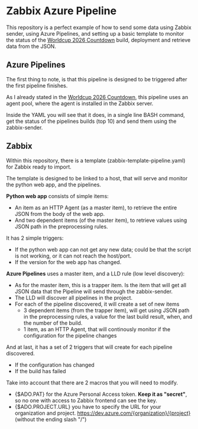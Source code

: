 # Zabbix Azure Pipeline

This repository is a perfect example of how to send some data using Zabbix sender, using Azure Pipelines, and setting up a basic template to monitor the status of the [Worldcup 2026 Countdown](https://github.com/zingaya/worldcup2026) build, deployment and retrieve data from the JSON.

## Azure Pipelines

The first thing to note, is that this pipeline is designed to be triggered after the first pipeline finishes.

As I already stated in the [Worldcup 2026 Countdown](https://github.com/zingaya/worldcup2026), this pipeline uses an agent pool, where the agent is installed in the Zabbix server.

Inside the YAML you will see that it does, in a single line BASH command, get the status of the pipelines builds (top 10) and send them using the zabbix-sender.

## Zabbix

Within this repository, there is a template (zabbix-template-pipeline.yaml) for Zabbix ready to import.

The template is designed to be linked to a host, that will serve and monitor the python web app, and the pipelines.

**Python web app** consists of simple items:
- An item as an HTTP Agent (as a master item), to retrieve the entire JSON from the body of the web app.
- And two dependent items (of the master item), to retrieve values using JSON path in the preprocessing rules.

It has 2 simple triggers:
- If the python web app can not get any new data; could be that the script is not working, or it can not reach the host/port.
- If the version for the web app has changed.

**Azure Pipelines** uses a master item, and a LLD rule (low level discovery):
- As for the master item, this is a trapper item. Is the item that will get all JSON data that the Pipeline will send through the zabbix-sender.
- The LLD will discover all pipelines in the project.
- For each of the pipeline discovered, it will create a set of new items
  - 3 dependent items (from the trapper item), will get using JSON path in the preprocessing rules, a value for the last build result, when, and the number of the build.
  - 1 item, as an HTTP Agent, that will continously monitor if the configuration for the pipeline changes

And at last, it has a set of 2 triggers that will create for each pipeline discovered.
- If the configuration has changed
- If the build has failed

Take into account that there are 2 macros that you will need to modify.
- {$ADO.PAT} for the Azure Personal Access token. **Keep it as "secret"**, so no one with access to Zabbix frontend can see the key.
- {$ADO.PROJECT.URL} you have to specify the URL for your organization and project. https://dev.azure.com/{organization}/{project} (without the ending slash "/")

